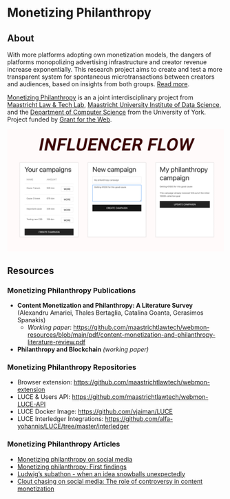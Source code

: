 # Monetizing Philanthropy

## About
With more platforms adopting own monetization models, the dangers of platforms monopolizing advertising infrastructure and creator revenue increase exponentially. This research project aims to create and test a more transparent system for spontaneous microtransactions between creators and audiences, based on insights from both groups. [Read more](https://community.webmonetization.org/philanthropy/monetizing-philanthropy-on-social-media-1i0i).

[Monetizing Philanthropy](https://community.webmonetization.org/philanthropy/monetizing-philanthropy-on-social-media-1i0i) is an a joint interdisciplinary project from [Maastricht Law & Tech Lab](https://github.com/maastrichtlawtech), [Maastricht University Institute of Data Science](https://github.com/MaastrichtU-IDS), and the [Department of Computer Science](https://github.com/university-of-york) from the University of York. Project funded by [Grant for the Web](https://www.grantfortheweb.org/).

![Influencer extension flow](./png/screens-influ.png)

## Resources
### Monetizing Philanthropy Publications
- **Content Monetization and Philanthropy: A Literature Survey** (Alexandru Amariei, Thales Bertaglia, Catalina Goanta, Gerasimos Spanakis) 
  - _Working paper_: https://github.com/maastrichtlawtech/webmon-resources/blob/main/pdf/content-monetization-and-philanthropy-literature-review.pdf
- **Philanthropy and Blockchain** _(working paper)_

### Monetizing Philanthropy Repositories
- Browser extension: https://github.com/maastrichtlawtech/webmon-extension
- LUCE & Users API: https://github.com/maastrichtlawtech/webmon-LUCE-API 
- LUCE Docker Image: https://github.com/vjaiman/LUCE
- LUCE Interledger Integrations: https://github.com/alfa-yohannis/LUCE/tree/master/interledger

### Monetizing Philanthropy Articles
- [Monetizing philanthropy on social media](https://community.webmonetization.org/philanthropy/monetizing-philanthropy-on-social-media-1i0i)
- [Monetizing philanthropy: First findings](https://community.webmonetization.org/philanthropy/monetizing-philanthropy-first-findings-3m4b)
- [Ludwig’s subathon - when an idea snowballs unexpectedly](https://community.webmonetization.org/philanthropy/ludwig-s-subathon-when-an-idea-snowballs-unexpectedly-34pp)
- [Clout chasing on social media: The role of controversy in content monetization](https://community.webmonetization.org/philanthropy/clout-chasing-on-social-media-the-role-of-controversy-in-content-monetization-4dkg)

